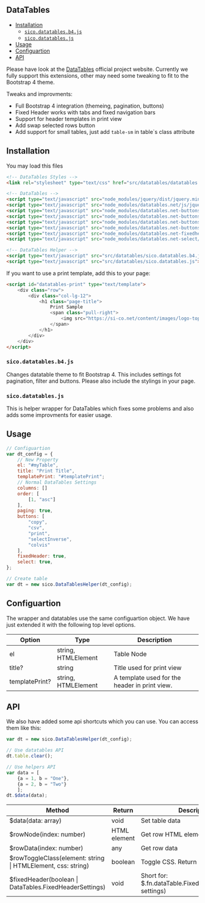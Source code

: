 DataTables
--
<!-- TOC -->

- [Installation](#installation)
    - [```sico.datatables.b4.js```](#sicodatatablesb4js)
    - [```sico.datatables.js```](#sicodatatablesjs)
- [Usage](#usage)
- [Configuartion](#configuartion)
- [API](#api)

<!-- /TOC -->

Please have look at the [DataTables](https://datatables.net/) official project website. Currently we fully support this extensions, other may need some tweaking to fit to the Bootstrap 4 theme.

Tweaks and improvments:

* Full Bootstrap 4 integration (themeing, pagination, buttons)
* Fixed Header works with tabs and fixed navigation bars
* Support for header templates in print view
* Add swap selected rows button
* Add support for small tables, just add `table-sm` in table`s class attribute

## Installation

You may load this files
```html
<!-- DataTables Styles -->
<link rel="stylesheet" type="text/css" href="src/datatables/datatables.css" />

<!-- DataTables -->
<script type="text/javascript" src="node_modules/jquery/dist/jquery.min.js"></script>
<script type="text/javascript" src="node_modules/datatables.net/js/jquery.dataTables.js"></script>
<script type="text/javascript" src="node_modules/datatables.net-buttons/js/dataTables.buttons.min.js"></script>
<script type="text/javascript" src="node_modules/datatables.net-buttons/js/buttons.colVis.min.js"></script>
<script type="text/javascript" src="node_modules/datatables.net-buttons/js/buttons.html5.min.js"></script>
<script type="text/javascript" src="node_modules/datatables.net-buttons/js/buttons.print.min.js"></script>
<script type="text/javascript" src="node_modules/datatables.net-fixedheader/js/dataTables.fixedHeader.min.js"></script>
<script type="text/javascript" src="node_modules/datatables.net-select/js/dataTables.select.min.js"></script>

<!-- DataTables Helper -->
<script type="text/javascript" src="src/datatables/sico.datatables.b4.js"></script>
<script type="text/javascript" src="src/datatables/sico.datatables.js"></script>
```

If you want to use a print template, add this to your page:
```html
<script id="datatables-print" type="text/template">
    <div class="row">
        <div class="col-lg-12">
            <h1 class="page-title">
                Print Sample
                <span class="pull-right">
                    <img src="https://si-co.net/content/images/logo-top.png" alt="Logo">
                </span>
            </h1>
        </div>
    </div>
</script>
```

### ```sico.datatables.b4.js```

Changes datatable theme to fit Bootstrap 4. This includes settings fot pagination, filter and buttons. Please also include the stylings in your page.

### ```sico.datatables.js```

This is helper wrapper for DataTables which fixes some problems and also adds some improvments for easier usage. 

## Usage

```javascript
// Configuartion
var dt_config = {
    // New Property
    el: "#myTable",
    title: "Print Title",
    templatePrint: "#templatePrint";
    // Normal DataTables Settings
    columns: []
    order: [
        [1, "asc"]
    ],
    paging: true,
    buttons: [
        "copy",
        "csv",
        "print",
        "selectInverse",
        "colvis"
    ],
    fixedHeader: true,
    select: true,
};

// Create table
var dt = new sico.DataTablesHelper(dt_config);

```

## Configuartion

The wrapper and datatables use the same configuartion object. We have just extended it with the following top level options.

| Option | Type | Description |
|-|-|-|
|el| string, HTMLElement | Table Node |
|title?| string | Title used for print view |
|templatePrint?| string, HTMLElement | A template used for the header in print view. |

## API

We also have added some api shortcuts which you can use. You can access them like this:

```javascript
var dt = new sico.DataTablesHelper(dt_config);

// Use datatables API
dt.table.clear();

// Use helpers API
var data = [
    {a = 1, b = "One"},
    {a = 2, b = "Two"} 
    ];
dt.$data(data);

```

| Method | Return | Description |
|-|-|-|
|$data(data: array)| void | Set table data |
|$rowNode(index: number)| HTML element | Get row HTML element |
|$rowData(index: number)| any | Get row data |
|$rowToggleClass(element: string \| HTMLElement, css: string) | boolean | Toggle CSS. Return ```true``` if class is set |
|$fixedHeader(boolean \| DataTables.FixedHeaderSettings)| void | Short for: $.fn.dataTable.FixedHeader(this.table, settings) |
